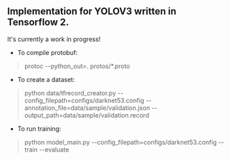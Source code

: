 ## Implementation for YOLOV3 written in Tensorflow 2.

It's currently a work in progress!

* To compile protobuf:
> protoc --python_out=. protos/*.proto

* To create a dataset:
> python data/tfrecord_creator.py --config_filepath=configs/darknet53.config --annotation_file=data/sample/validation.json --output_path=data/sample/validation.record

* To run training:
> python model_main.py --config_filepath=configs/darknet53.config --train --evaluate
